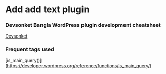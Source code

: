 # Add add text plugin
### Devsonket Bangla WordPress plugin development cheatsheet 
[Devsonket](https://devsonket.com/wordpress-plugin-development/)

### Frequent tags used
 [<?php the_content(); ?> ](https://developer.wordpress.org/reference/functions/the_content/ )
 [is_main_query()] (https://developer.wordpress.org/reference/functions/is_main_query/)
 